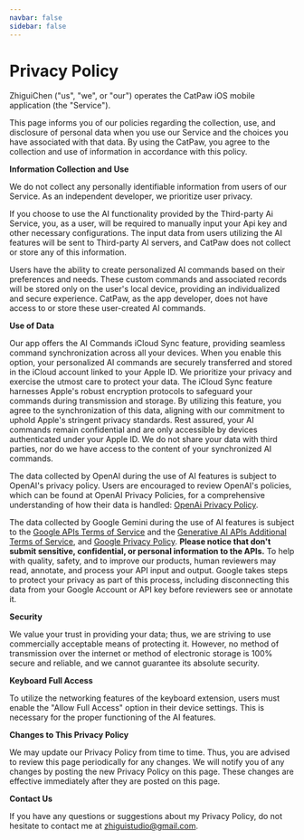 ```yaml
---
navbar: false
sidebar: false
---
```


# Privacy Policy

ZhiguiChen ("us", "we", or "our") operates the CatPaw iOS mobile application (the "Service").

This page informs you of our policies regarding the collection, use, and disclosure of personal data when you use our Service and the choices you have associated with that data. By using the CatPaw, you agree to the collection and use of information in accordance with this policy.

**Information Collection and Use**

We do not collect any personally identifiable information from users of our Service. As an independent developer, we prioritize user privacy.

If you choose to use the AI functionality provided by the Third-party Ai Service, you, as a user, will be required to manually input your Api key and other necessary configurations. The input data from users utilizing the AI features will be sent to Third-party AI servers, and CatPaw does not collect or store any of this information.

Users have the ability to create personalized AI commands based on their preferences and needs. These custom commands and associated records will be stored only on the user's local device, providing an individualized and secure experience. CatPaw, as the app developer, does not have access to or store these user-created AI commands.

**Use of Data**

Our app offers the AI Commands iCloud Sync feature, providing seamless command synchronization across all your devices. When you enable this option, your personalized AI commands are securely transferred and stored in the iCloud account linked to your Apple ID. We prioritize your privacy and exercise the utmost care to protect your data. The iCloud Sync feature harnesses Apple's robust encryption protocols to safeguard your commands during transmission and storage. By utilizing this feature, you agree to the synchronization of this data, aligning with our commitment to uphold Apple's stringent privacy standards. Rest assured, your AI commands remain confidential and are only accessible by devices authenticated under your Apple ID. We do not share your data with third parties, nor do we have access to the content of your synchronized AI commands.

The data collected by OpenAI during the use of AI features is subject to OpenAI's privacy policy. Users are encouraged to review OpenAI's policies, which can be found at OpenAI Privacy Policies, for a comprehensive understanding of how their data is handled: [OpenAi Privacy Policy](https://openai.com/policies/privacy-policy).

The data collected by Google Gemini during the use of AI features is subject to the [Google APIs Terms of Service](https://developers.google.com/terms) and the [Generative AI APIs Additional Terms of Service](https://ai.google.dev/terms), and [Google Privacy Policy](https://policies.google.com/privacy). **Please notice that don't submit sensitive, confidential, or personal information to the APIs.** To help with quality, safety, and to improve our products, human reviewers may read, annotate, and process your API input and output. Google takes steps to protect your privacy as part of this process, including disconnecting this data from your Google Account or API key before reviewers see or annotate it.

**Security**

We value your trust in providing your data; thus, we are striving to use commercially acceptable means of protecting it. However, no method of transmission over the internet or method of electronic storage is 100% secure and reliable, and we cannot guarantee its absolute security.

**Keyboard Full Access**

To utilize the networking features of the keyboard extension, users must enable the "Allow Full Access" option in their device settings. This is necessary for the proper functioning of the AI features.

**Changes to This Privacy Policy**

We may update our Privacy Policy from time to time. Thus, you are advised to review this page periodically for any changes. We will notify you of any changes by posting the new Privacy Policy on this page. These changes are effective immediately after they are posted on this page.

**Contact Us**

If you have any questions or suggestions about my Privacy Policy, do not hesitate to contact me at [zhiguistudio@gmail.com](mailto:zhiguistudio@gmail.com).

